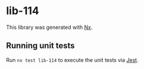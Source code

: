 # lib-114

This library was generated with [Nx](https://nx.dev).

## Running unit tests

Run `nx test lib-114` to execute the unit tests via [Jest](https://jestjs.io).
